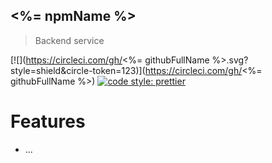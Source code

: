 ## <%= npmName %>

> Backend service

[![](https://circleci.com/gh/<%= githubFullName %>.svg?style=shield&circle-token=123)](https://circleci.com/gh/<%= githubFullName %>)
[![code style: prettier](https://img.shields.io/badge/code_style-prettier-ff69b4.svg?style=flat-square)](https://github.com/prettier/prettier)

# Features

- ...

